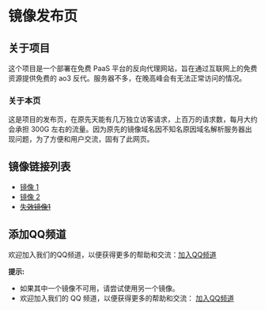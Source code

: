 # 镜像发布页

## 关于项目

这个项目是一个部署在免费 PaaS 平台的反向代理网站，旨在通过互联网上的免费资源提供免费的 ao3 反代。服务器不多，在晚高峰会有无法正常访问的情况。

### 关于本页

这是项目的发布页，在原先天能有几万独立访客请求，上百万的请求数，每月大约会承担 300G 左右的流量。因为原先的镜像域名因不知名原因域名解析服务器出现问题，为了方便和用户交流，固有了此网页。

## 镜像链接列表

* [镜像 1](https://ao3rc.andbru123.us.kg/)
* [镜像 2](https://ao3sg.andbru123.us.kg/)
* ~~[失效镜像1](https://ao3rc.andbru123.tk/)~~

## 添加QQ频道

欢迎加入我们的QQ频道，以便获得更多的帮助和交流：[加入QQ频道](https://pd.qq.com/s/8ytm1sth5)

**提示:**

* 如果其中一个镜像不可用，请尝试使用另一个镜像。
* 欢迎加入我们的 QQ 频道，以便获得更多的帮助和交流： [加入QQ频道](https://pd.qq.com/s/8ytm1sth5)
